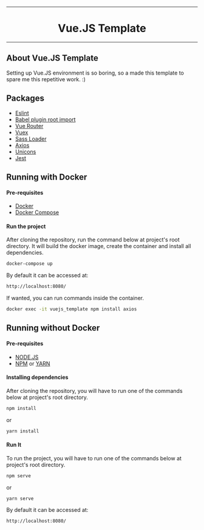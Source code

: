 <hr>
<h1 align=center>Vue.JS Template</h1>
<hr>

## About Vue.JS Template
Setting up Vue.JS environment is so boring, so a made this template to spare me this repetitive work. :)

## Packages
- [Eslint](https://eslint.org/)
- [Babel plugin root import](https://www.npmjs.com/package/babel-plugin-root-import)
- [Vue Router](https://router.vuejs.org/)
- [Vuex](https://vuex.vuejs.org/)
- [Sass Loader](https://www.npmjs.com/package/sass-loader)
- [Axios](https://www.npmjs.com/package/axios)
- [Unicons](https://iconscout.com/unicons)
- [Jest](https://jestjs.io/)


## Running with Docker
#### Pre-requisites
 - [Docker](https://www.docker.com/)
 - [Docker Compose](https://docs.docker.com/compose/install/)

#### Run the project
After cloning the repository, run the command below at project's root directory. It will build the docker image, create the container and install all dependencies.
```sh
docker-compose up
```

By default it can be accessed at:

```sh
http://localhost:8080/
```

If wanted, you can run commands inside the container.
```sh
docker exec -it vuejs_template npm install axios
```


## Running without Docker
#### Pre-requisites
- [NODE.JS](https://nodejs.org/en/)
- [NPM](https://www.npmjs.com/) or [YARN](https://yarnpkg.com/)

#### Installing dependencies
After cloning the repository, you will have to run one of the commands below at project's root directory.
```sh
npm install
```
or
```sh
yarn install
```

#### Run It
To run the project, you will have to run one of the commands below at project's root directory.
```sh
npm serve
```
or
```sh
yarn serve
```

By default it can be accessed at:

```sh
http://localhost:8080/
```
